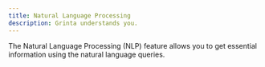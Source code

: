 ```yaml
---
title: Natural Language Processing
description: Grinta understands you.
---
```


The Natural Language Processing (NLP) feature allows you to get essential information using the natural language queries.